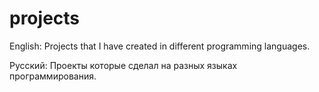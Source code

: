 # projects
English:
Projects that I have created in different programming languages.

Русский:
Проекты которые сделал на разных языках программирования.
